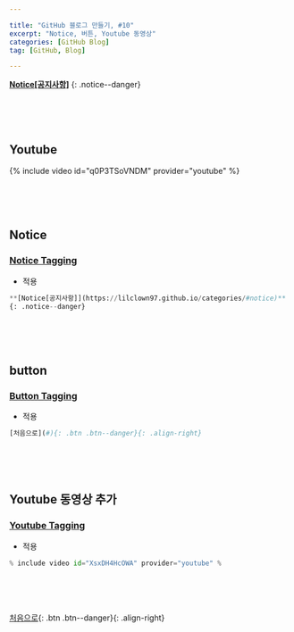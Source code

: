 ```yaml
---

title: "GitHub 블로그 만들기, #10"
excerpt: "Notice, 버튼, Youtube 동영상"
categories: [GitHub Blog]
tag: [GitHub, Blog]

---
```


**[Notice[공지사항]](https://lilclown97.github.io/categories/#notice)**
{: .notice--danger}

<br><br><br>

## Youtube

{% include video id="q0P3TSoVNDM" provider="youtube" %}

<br><br><br>

## Notice

### [Notice Tagging](https://mmistakes.github.io/minimal-mistakes/post%20formats/post-notice/)

- 적용

```python
**[Notice[공지사항]](https://lilclown97.github.io/categories/#notice)**
{: .notice--danger}
```

<br><br><br>

## button

### [Button Tagging](https://mmistakes.github.io/minimal-mistakes/markup/markup-html-tags-and-formatting/#buttons)

- 적용

```python
[처음으로](#){: .btn .btn--danger}{: .align-right}
```

<br><br><br>

## Youtube 동영상 추가

### [Youtube Tagging](https://mmistakes.github.io/minimal-mistakes/layout/uncategorized/layout-header-video/#youtube)

- 적용

```python
% include video id="XsxDH4HcOWA" provider="youtube" %
```

<br><br><br>

[처음으로](#){: .btn .btn--danger}{: .align-right}